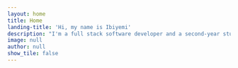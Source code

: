 ```yaml
---
layout: home
title: Home
landing-title: 'Hi, my name is Ibiyemi'
description: "I'm a full stack software developer and a second-year student at the University of Maryland College Park working towards a Master's degree in Human-Computer Interaction. During my career as a full stack developer, I developed an interest in user experience design, research, and accessibility; and I would like to work on more projects on them."
image: null
author: null
show_tile: false
---
```

